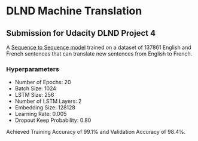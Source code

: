 # DLND Machine Translation

## Submission for Udacity DLND Project 4
A [Sequence to Sequence model](https://www.tensorflow.org/tutorials/seq2seq) trained on a dataset of 137861 English and French sentences that can translate new sentences from English to French.

### Hyperparameters
* Number of Epochs: 20
* Batch Size: 1024
* LSTM Size: 256
* Number of LSTM Layers: 2
* Embedding Size: 128128
* Learning Rate: 0.005
* Dropout Keep Probability: 0.80

Achieved Training Accuracy of 99.1% and Validation Accuracy of 98.4%.